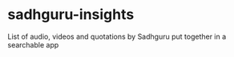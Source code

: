 # sadhguru-insights
List of audio, videos and quotations by Sadhguru put together in a searchable app
